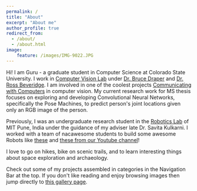```yaml
---
permalink: /
title: "About"
excerpt: "About me"
author_profile: true
redirect_from: 
  - /about/
  - /about.html
image:
    feature: /images/IMG-9022.JPG
---
```



Hi! I am Guru - a graduate student in Computer Science at Colorado State University. I work in [Computer Vision Lab](https://www.cs.colostate.edu/~vision/) under [Dr. Bruce Draper](https://www.cs.colostate.edu/~draper/index.php) and [Dr. Ross Beveridge](https://www.cs.colostate.edu/~ross/index.php).
I am involved in one of the coolest projects [Communicating with Computers](https://www.cs.colostate.edu/~draper/home_research.php) in computer vision.
My current research work for MS thesis focuses on exploring and developing Convolutional Neural Networks, specifically the Pose Machines, to predict person's joint locations given only an RGB image of the person.

Previously, I was an undergraduate research student in the [Robotics Lab](http://robocon.in/) of MIT Pune, India under
the guidance of my adviser late Dr. Savita Kulkarni. I worked with a team of nacawesome students to build some awesome
Robots like [these](http://robocon.in/photos/2013-2/) and [these from our Youtube channel](https://www.youtube.com/user/MITRobocon)!

I love to go on hikes, bike on scenic trails, and to learn interesting things about space exploration and archaeology.

Check out some of my projects assembled in categories in the Navigation Bar at the top. If you don't like reading and enjoy browsing images then jump directly to [this gallery page](https://gurumulay.github.io/gallery/).

